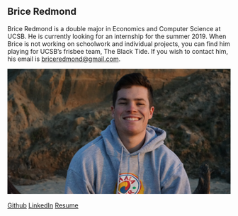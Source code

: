 ## Brice Redmond

Brice Redmond is a double major in Economics and Computer Science at UCSB. He is currently looking for an internship for the summer 2019. When Brice is not working on schoolwork and individual projects, you can find him playing for UCSB’s frisbee team, The Black Tide. If you wish to contact him, his email is briceredmond@gmail.com. 

![Picture](SelfPortrait.jpg)

<style>
  .button {
    background-color: #4CAF50; /* Green */
    border: none;
    color: white;
    padding: 15px 32px;
    text-align: center;
    text-decoration: none;
    display: inline-block;
    font-size: 16px;
}
</style>

<div class="button-group minor-group">
  <a href="https://github.com/bredmond5" class="btn btn-default">Github</a>
  <a href="www.linkedin.com/in/brice-redmond-8356aa172" class="btn btn-default">LinkedIn</a>
  <a href="Resume_BriceRedmond" target="_blank">Resume</a>
</div>


